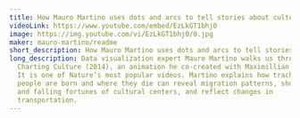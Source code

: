 ```yaml
---
title: How Mauro Martino uses dots and arcs to tell stories about culture
videoLink: https://www.youtube.com/embed/EzLkGT1bhj0
image: https://img.youtube.com/vi/EzLkGT1bhj0/0.jpg
maker: mauro-martino/readme
short_description: How Mauro Martino uses dots and arcs to tell stories about culture
long_description: Data visualization expert Mauro Martino walks us through
  Charting Culture (2014), an animation he co-created with Maximillian Schich.
  It is one of Nature’s most popular videos. Martino explains how tracking where
  people are born and where they die can reveal migration patterns, show rising
  and falling fortunes of cultural centers, and reflect changes in
  transportation.
---
```

